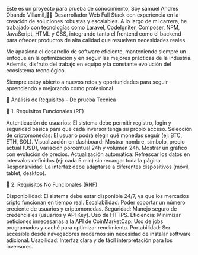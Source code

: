 Este es un proyecto para prueba de conocimiento, Soy samuel Andres Obando Villamil,👨‍💻 Desarrollador Web Full Stack con experiencia en la creación de soluciones robustas y escalables. A lo largo de mi carrera, he trabajado con tecnologías como Laravel, CodeIgniter, Composer, NPM, JavaScript, HTML y CSS, integrando tanto el frontend como el backend para ofrecer productos de alta calidad que resuelven necesidades reales.

Me apasiona el desarrollo de software eficiente, manteniendo siempre un enfoque en la optimización y en seguir las mejores prácticas de la industria. Además, disfruto del trabajo en equipo y la constante evolución del ecosistema tecnológico.

Siempre estoy abierto a nuevos retos y oportunidades para seguir aprendiendo y mejorando como profesional

📌 Análisis de Requisitos - De prueba Tecnica

🔹 1. Requisitos Funcionales (RF)

Autenticación de usuarios: El sistema debe permitir registro, login y seguridad básica para que cada inversor tenga su propio acceso.
Selección de criptomonedas: El usuario podrá elegir qué monedas seguir (ej: BTC, ETH, SOL).
Visualización en dashboard:
    Mostrar nombre, símbolo, precio actual (USD), variación porcentual 24h y volumen 24h.
    Mostrar un gráfico con evolución de precios.
Actualización automática: Refrescar los datos en intervalos definidos (ej: cada 5 min) sin recargar toda la página.
Responsividad: La interfaz debe adaptarse a diferentes dispositivos (móvil, tablet, desktop).

🔹 2. Requisitos No Funcionales (RNF)

Disponibilidad: El sistema debe estar disponible 24/7, ya que los mercados cripto funcionan en tiempo real.
Escalabilidad: Poder soportar un número creciente de usuarios y criptomonedas.
Seguridad:
    Manejo seguro de credenciales (usuarios y API Key).
    Uso de HTTPS.
Eficiencia:
    Minimizar peticiones innecesarias a la API de CoinMarketCap.
    Uso de jobs programados y caché para optimizar rendimiento.
Portabilidad: Ser accesible desde navegadores modernos sin necesidad de instalar software adicional.
Usabilidad: Interfaz clara y de fácil interpretación para los inversores.